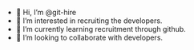 - 👋 Hi, I’m @git-hire
- 👀 I’m interested in recruiting the developers.
- 🌱 I’m currently learning recruitment through github.
- 💞️ I’m looking to collaborate with developers.

<!---
git-hire/git-hire is a ✨ special ✨ repository because its `README.md` (this file) appears on your GitHub profile.
You can click the Preview link to take a look at your changes.
--->
